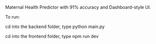 Maternal Health Predictor with 91% accuracy and Dashboard-style UI.

To run: 

cd into the backend folder, type python main.py

cd into the frontend folder, type npm run dev
